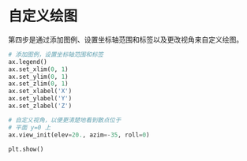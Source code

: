 # 自定义绘图

第四步是通过添加图例、设置坐标轴范围和标签以及更改视角来自定义绘图。

```python
# 添加图例，设置坐标轴范围和标签
ax.legend()
ax.set_xlim(0, 1)
ax.set_ylim(0, 1)
ax.set_zlim(0, 1)
ax.set_xlabel('X')
ax.set_ylabel('Y')
ax.set_zlabel('Z')

# 自定义视角，以便更清楚地看到散点位于
# 平面 y=0 上
ax.view_init(elev=20., azim=-35, roll=0)

plt.show()
```
